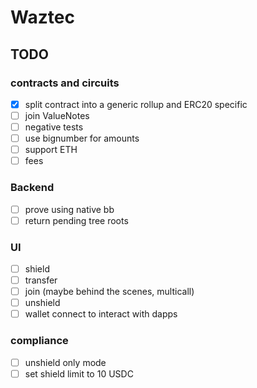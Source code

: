 # Waztec

## TODO

### contracts and circuits

- [x] split contract into a generic rollup and ERC20 specific
- [ ] join ValueNotes
- [ ] negative tests
- [ ] use bignumber for amounts
- [ ] support ETH
- [ ] fees

### Backend

- [ ] prove using native bb
- [ ] return pending tree roots

### UI

- [ ] shield
- [ ] transfer
- [ ] join (maybe behind the scenes, multicall)
- [ ] unshield
- [ ] wallet connect to interact with dapps

### compliance

- [ ] unshield only mode
- [ ] set shield limit to 10 USDC
